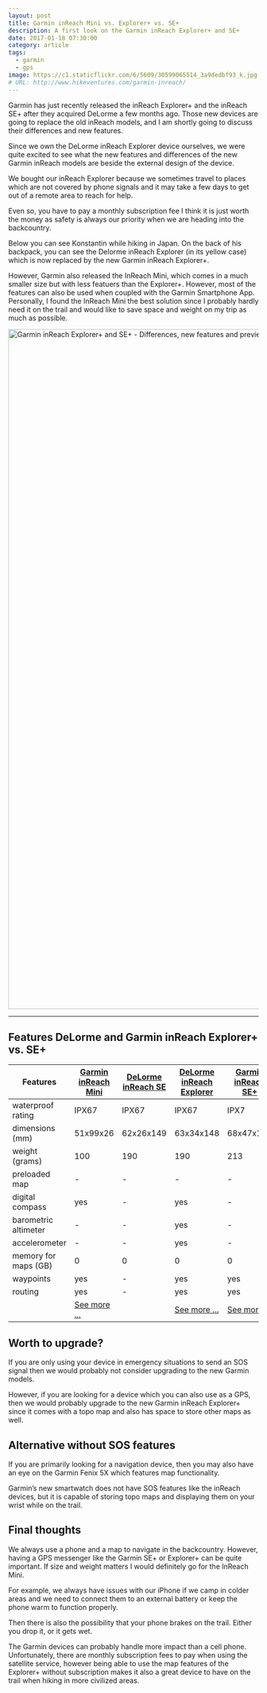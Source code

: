 ```yaml
---
layout: post
title: Garmin inReach Mini vs. Explorer+ vs. SE+
description: A first look on the Garmin inReach Explorer+ and SE+
date: 2017-01-18 07:30:00
category: article
tags:
  - garmin
  - gps
image: https://c1.staticflickr.com/6/5609/30599065514_3a9dedbf93_k.jpg
# URL: http://www.hikeventures.com/garmin-inreach/
---
```


Garmin has just recently released the inReach Explorer+ and the inReach SE+ after they acquired DeLorme a few months ago. Those new devices are going to replace the old inReach models, and I am shortly going to discuss their differences and new features.

Since we own the DeLorme inReach Explorer device ourselves, we were quite excited to see what the new features and differences of the new Garmin inReach models are beside the external design of the device.

We bought our inReach Explorer because we sometimes travel to places which are not covered by phone signals and it may take a few days to get out of a remote area to reach for help.

Even so, you have to pay a monthly subscription fee I think it is just worth the money as safety is always our priority when we are heading into the backcountry.

Below you can see Konstantin while hiking in Japan. On the back of his backpack, you can see the Delorme inReach Explorer (in its yellow case) which is now replaced by the new Garmin inReach Explorer+.

However, Garmin also released the InReach Mini, which comes in a much smaller size but with less featuers than the Explorer+. However, most of the features can also be used when coupled with the Garmin Smartphone App. Personally, I found the InReach Mini the best solution since I probably hardly need it on the trail and would like to save space and weight on my trip as much as possible.

<img src="https://c1.staticflickr.com/6/5609/30599065514_3a9dedbf93_k.jpg" width="2048" height="1365"  alt="Garmin inReach Explorer+ and SE+ - Differences, new features and preview">
<br>
<!--more-->

---

<h2>Features DeLorme and Garmin inReach Explorer+ vs. SE+</h2>
<div class="table-responsive">
<table class="table">
<thead><tr><th>Features</th><th><a rel="nofollow" href="https://amzn.to/2K0Yit9" >Garmin inReach Mini</a></th><th><a rel="nofollow" href="http://amzn.to/2jYe2kg" >DeLorme inReach SE</a></th><th><a rel="nofollow" href="http://amzn.to/2k3sk73" >DeLorme inReach Explorer</a></th><th> <a rel="nofollow" href="http://www.avantlink.com/click.php?tt=cl&mi=10248&pw=150351&url=https%3A%2F%2Fwww.rei.com%2Fproduct%2F119864%2Fgarmin-inreach-se-2-way-satellite-communicator" >Garmin inReach SE+</a></th><th><a rel="nofollow" href="http://www.avantlink.com/click.php?tt=cl&mi=10248&pw=150351&url=https%3A%2F%2Fwww.rei.com%2Fproduct%2F119863%2Fgarmin-inreach-explorer-satellite-communicator" >Garmin inReach Explorer+</a></th></tr></thead><tbody>
<tr><td>waterproof rating</td><td>IPX67</td><td>IPX67</td><td>IPX67</td><td>IPX7</td><td>IPX7</td></tr>
<tr><td>dimensions (mm)</td><td>51x99x26</td><td>62x26x149</td><td>63x34x148</td><td>68x47x164</td><td>68x38x164</td></tr>
<tr><td>weight (grams)</td><td>100</td><td>190</td><td>190</td><td>213</td><td>213</td></tr>
<tr><td>preloaded map</td><td>-</td><td>-</td><td>-</td><td>-</td><td>yes</td></tr>
<tr><td>digital compass</td><td>yes</td><td>-</td><td>yes</td><td>-</td><td>yes</td></tr>
<tr><td>barometric altimeter</td><td>-</td><td>-</td><td>yes</td><td>-</td><td>yes</td></tr>
<tr><td>accelerometer</td><td>-</td><td>-</td><td>yes</td><td>-</td><td>yes</td></tr>
<tr><td>memory for maps (GB)</td><td>0</td><td>0</td><td>0</td><td>0</td><td>2</td></tr>
<tr><td>waypoints</td><td>yes</td><td>-</td><td>yes</td><td>yes</td><td>yes</td></tr>
<tr><td>routing</td><td>yes</td><td>-</td><td>yes</td><td>yes</td><td>yes</td></tr>
<tr><td></td><td><a rel="nofollow" href="http://www.avantlink.com/click.php?tt=cl&merchant_id=e295c418-295a-447c-b265-734e25f82503&website_id=7d5372d8-f2b7-475c-9dd9-ac7bf6d29582&url=https%3A%2F%2Fwww.rei.com%2Fproduct%2F140110%2Fgarmin-inreach-mini-2-way-satellite-communicator"  class="btn btn-danger" role="button">See more ...</a></td><td></td><td><a rel="nofollow" href="http://www.avantlink.com/click.php?tt=cl&mi=10248&pw=150351&url=https%3A%2F%2Fwww.rei.com%2Fproduct%2F119864%2Fgarmin-inreach-se-2-way-satellite-communicator"  class="btn btn-danger" role="button">See more ...</a></td><td><a rel="nofollow" href="http://www.avantlink.com/click.php?tt=cl&mi=10248&pw=150351&url=https%3A%2F%2Fwww.rei.com%2Fproduct%2F119863%2Fgarmin-inreach-explorer-satellite-communicator"  class="btn btn-danger" role="button">See more ...</a></td></tr>

</tbody></table>
</div>




## Worth to upgrade?
If you are only using your device in emergency situations to send an SOS signal then we would probably not consider upgrading to the new Garmin models.

However, if you are looking for a device which you can also use as a GPS, then we would probably upgrade to the new Garmin inReach Explorer+ since it comes with a topo map and also has space to store other maps as well.

## Alternative without SOS features
If you are primarily looking for a navigation device, then you may also have an eye on the Garmin Fenix 5X which features map functionality.

Garmin’s new smartwatch does not have SOS features like the inReach devices, but it is capable of storing topo maps and displaying them on your wrist while on the trail.

## Final thoughts
We always use a phone and a map to navigate in the backcountry. However, having a GPS messenger like the Garmin SE+ or Explorer+ can be quite important. If size and weight matters I would definitely go for the InReach Mini.

For example, we always have issues with our iPhone if we camp in colder areas and we need to connect them to an external battery or keep the phone warm to function properly.

Then there is also the possibility that your phone brakes on the trail. Either you drop it, or it gets wet.

The Garmin devices can probably handle more impact than a cell phone. Unfortunately, there are monthly subscription fees to pay when using the satellite service, however being able to use the map features of the Explorer+ without subscription makes it also a great device to have on the trail when hiking in more civilized areas.
